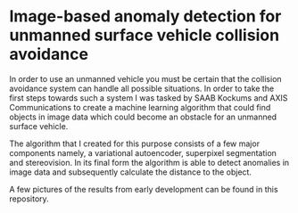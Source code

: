# Image-based anomaly detection for unmanned surface vehicle collision avoidance

In order to use an unmanned vehicle you must be certain that the collision avoidance system can handle all possible situations. In order to take the first steps towards such a system I was tasked by SAAB Kockums and AXIS Communications to create a machine learning algorithm that could find objects in image data which could become an obstacle for an unmanned surface vehicle.

The algorithm that I created for this purpose consists of a few major components namely, a variational autoencoder, superpixel segmentation and stereovision. In its final form the algorithm is able to detect anomalies in image data and subsequently calculate the distance to the object.

A few pictures of the results from early development can be found in this repository.
